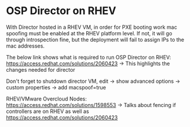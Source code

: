 # OSP Director on RHEV

With Director hosted in a RHEV VM, in order for PXE booting work mac spoofing must be enabled at the RHEV platform level.  If not, it will go through introspection fine, but the deployment will fail to assign IPs to the mac addresses.

The below link shows what is required to run OSP Director on RHEV:
https://access.redhat.com/solutions/2060423 
  -> This highlights the changes needed for director

Don't forget to shutdown director VM, edit -> show advanced options -> custom properties -> add macspoof=true 

RHEV/VMware Overcloud Nodes: https://access.redhat.com/solutions/1598553
  -> Talks about fencing if controllers are on RHEV 
   as well as https://access.redhat.com/solutions/2060423
